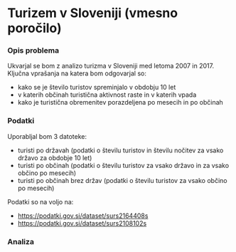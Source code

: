 # Turizem v Sloveniji (vmesno poročilo)
### Opis problema

Ukvarjal se bom z analizo turizma v Sloveniji med letoma 2007 in 2017. Ključna vprašanja na katera bom odgovarjal so:
- kako se je število turistov spreminjalo v obdobju 10 let
- v katerih občinah turistična aktivnost raste in v katerih vpada
- kako je turistična obremenitev porazdeljena po mesecih in po občinah

### Podatki
Uporabljal bom 3 datoteke:
- turisti po državah (podatki o številu turistov in številu nočitev za vsako državo za obdobje 10 let)
- turisti po občinah (podatki o številu turistov za vsako državo in za vsako občino po mesecih)
- turisti po občinah brez držav (podatki o številu turistov za vsako občino po mesecih)

Podatki so na voljo na:
- https://podatki.gov.si/dataset/surs2164408s
- https://podatki.gov.si/dataset/surs2108102s

### Analiza
